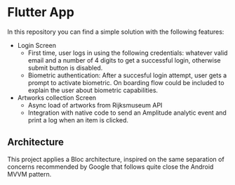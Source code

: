 # Flutter App

In this repository you can find a simple solution with the following features:
* Login Screen
  * First time, user logs in using the following credentials: whatever valid email and a number of 4 digits to get a successful login, otherwise submit button is disabled.
  * Biometric authentication: After a succesful login attempt, user gets a prompt to activate biometric. On boarding flow could be included to explain the user about biometric capabilities.
* Artworks collection Screen
  * Async load of artworks from Rijksmuseum API
  * Integration with native code to send an Amplitude analytic event and print a log when an item is clicked.

 ## Architecture

 This project applies a Bloc architecture, inspired on the same separation of concerns recommended by Google that follows quite close the Android MVVM pattern.

